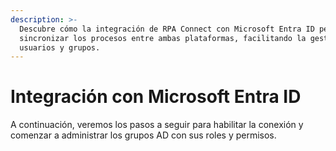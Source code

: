 ```yaml
---
description: >-
  Descubre cómo la integración de RPA Connect con Microsoft Entra ID permite
  sincronizar los procesos entre ambas plataformas, facilitando la gestión de
  usuarios y grupos.
---
```


# Integración con Microsoft Entra ID

A continuación, veremos los pasos a seguir para habilitar la conexión y comenzar a administrar los grupos AD con sus roles y permisos.
